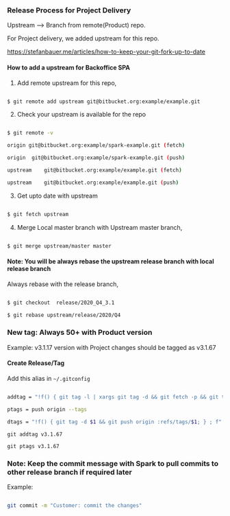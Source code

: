 ### Release Process for Project Delivery

Upstream --> Branch from remote(Product) repo.

For Project delivery, we added upstream for this repo.

<https://stefanbauer.me/articles/how-to-keep-your-git-fork-up-to-date>

#### How to add a upstream for Backoffice SPA

1. Add remote upstream for this repo,

```bash

$ git remote add upstream git@bitbucket.org:example/example.git

```

2. Check your upstream is available for the repo

```bash

$ git remote -v

origin git@bitbucket.org:example/spark-example.git (fetch)

origin	git@bitbucket.org:example/spark-example.git (push)

upstream	git@bitbucket.org:example/example.git (fetch)

upstream	git@bitbucket.org:example/example.git (push)

```

3. Get upto date with upstream

```bash

$ git fetch upstream

```

4. Merge Local master branch with Upstream master branch,

```bash

$ git merge upstream/master master

```

#### Note: You will be always rebase the upstream release branch with local release branch

Always rebase with the release branch,

```bash

$ git checkout  release/2020_Q4_3.1

$ git rebase upstream/release/2020/Q4

```

### New tag: Always 50+ with Product version

Example: v3.1.17 version with Project changes should be tagged as v3.1.67

#### Create Release/Tag

Add this alias in `~/.gitconfig`

```bash

addtag = "!f() { git tag -l | xargs git tag -d && git fetch -p && git tag $1; } ; f"

ptags = push origin --tags

dtags = "!f() { git tag -d $1 && git push origin :refs/tags/$1; } ; f"

```

`git addtag v3.1.67`

`git ptags v3.1.67`

### Note: Keep the commit message with Spark to pull commits to other release branch if required later

Example:

```bash

git commit -m "Customer: commit the changes"

```
